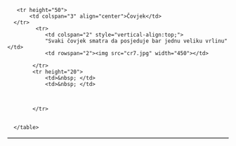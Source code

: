 
<html>

<head>




</head>
<body>
   <table width="800" border="1">

       <tr height="50">
           <td colspan="3" align="center">Čovjek</td>
      </tr>
             <tr>
                <td colspan="2" style="vertical-align:top;">
                "Svaki čovjek smatra da posjeduje bar jednu veliku vrlinu"</td>
                <td rowspan="2"><img src="cr7.jpg" width="450"></td>  
      
            </tr>
            <tr height="20">
                <td>&nbsp; </td>
                <td>&nbsp; </td>
         


            </tr>
        

      </table>
</body>


</html>
